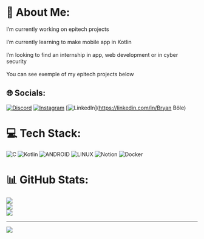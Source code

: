 # 💫 About Me:
I’m currently working on epitech projects<br><br>I’m currently learning to make mobile app in Kotlin<br><br>I’m looking to find an internship in app, web development or in cyber security<br><br>You can see exemple of my epitech projects below<br>


## 🌐 Socials:
[![Discord](https://img.shields.io/badge/Discord-%237289DA.svg?logo=discord&logoColor=white)](https://discord.gg/Bryan'#0909) [![Instagram](https://img.shields.io/badge/Instagram-%23E4405F.svg?logo=Instagram&logoColor=white)](https://instagram.com/bryan.bll7) [![LinkedIn](https://img.shields.io/badge/LinkedIn-%230077B5.svg?logo=linkedin&logoColor=white)](https://linkedin.com/in/Bryan Bôle) 

# 💻 Tech Stack:
![C](https://img.shields.io/badge/c-%2300599C.svg?style=for-the-badge&logo=c&logoColor=white) ![Kotlin](https://img.shields.io/badge/kotlin-%230095D5.svg?style=for-the-badge&logo=kotlin&logoColor=white) ![ANDROID](https://img.shields.io/badge/android-%2320232a.svg?style=for-the-badge&logo=android&logoColor=%a4c639) ![LINUX](https://img.shields.io/badge/Linux-FCC624?style=for-the-badge&logo=linux&logoColor=black) ![Notion](https://img.shields.io/badge/Notion-%23000000.svg?style=for-the-badge&logo=notion&logoColor=white) ![Docker](https://img.shields.io/badge/docker-%230db7ed.svg?style=for-the-badge&logo=docker&logoColor=white)
# 📊 GitHub Stats:
![](https://github-readme-stats.vercel.app/api?username=BryanBole&theme=dark&hide_border=false&include_all_commits=true&count_private=true)<br/>
![](https://github-readme-streak-stats.herokuapp.com/?user=BryanBole&theme=dark&hide_border=false)<br/>
![](https://github-readme-stats.vercel.app/api/top-langs/?username=BryanBole&theme=dark&hide_border=false&include_all_commits=true&count_private=true&layout=compact)

---
[![](https://visitcount.itsvg.in/api?id=BryanBole&icon=0&color=0)](https://visitcount.itsvg.in)

<!-- Proudly created with GPRM ( https://gprm.itsvg.in ) -->
